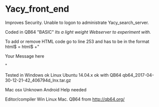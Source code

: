 # Yacy_front_end
Improves Security.
Unable to logon to administrate Yacy_search_server.

Coded in QB64 "BASIC"
*Its a light weight Webserver to experiment with.*

To add or remove HTML code go to line 253 and has to be in the format    html$ = html$ +"<p>Your Message here<p>"

Tested in Windows ok
Linux Ubuntu 14.04.x ok with QB64  qb64_2017-04-30-12-21-42_406794d_lnx.tar.gz

Mac osx Unknown
Android Help needed

Editor/compiler Win Linux Mac. QB64 from http://qb64.org/

